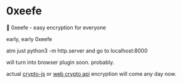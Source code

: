 # 0xeefe
🔐 0xeefe - easy encryption for everyone

early, early 0xeefe

atm just python3 -m http.server and go to localhost:8000

will turn into browser plugin soon. probably.

actual [crypto-js](https://code.google.com/archive/p/crypto-js/) or [web crypto api](https://developer.mozilla.org/en-US/docs/Web/API/Web_Crypto_API) encryption will come any day now.

